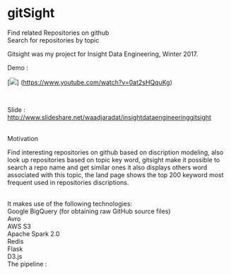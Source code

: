 # gitSight <br /> 
Find related Repositories on github <br /> 
Search for repositories by topic <br /> 

Gitsight was my project for Insight Data Engineering, Winter 2017. <br /> 

Demo : <br /> 

[![](http://img.youtube.com/vi/0at2sHQquKg/0.jpg)]
(https://www.youtube.com/watch?v=0at2sHQquKg)

 <br /> 

Slide : <br /> 
http://www.slideshare.net/waadjaradat/insightdataengineeringgitsight <br /> 


 <br /> 
Motivation

Find interesting repositories on github based on discription modeling, also look up repositories based on topic key word, gitsight make it possible to search a repo name and get similar ones it also displays others word associated with this topic, the land page shows the top 200 keyword most frequent used in repositories discriptions. 

 <br />
It makes use of the following technologies:
 <br />
Google BigQuery (for obtaining raw GitHub source files) <br />
Avro <br />
AWS S3 <br />
Apache Spark 2.0 <br />
Redis  <br />
Flask  <br />
D3.js  <br />
The pipeline :



